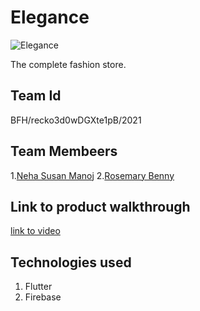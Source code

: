 # Elegance
![Elegance](https://drive.google.com/file/d/1KqmnMaDCL-obeNi5pW_anQrRay8-ToIB/view?usp=sharing)

The complete fashion store.

## Team Id
BFH/recko3d0wDGXte1pB/2021

## Team Membeers
1.[Neha Susan Manoj](https://github.com/neha771)
2.[Rosemary Benny](https://github.com/Rosemary-benny)

## Link to product walkthrough
[link to video](https://drive.google.com/file/d/1NXZwj5VQjNQvZsEdovGKIeLMA3yvdHBL/view?usp=sharing)

## Technologies used
1. Flutter
2. Firebase


